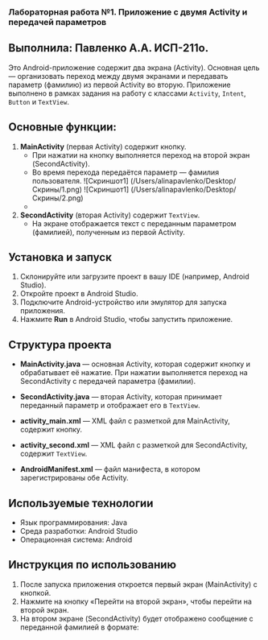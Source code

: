 ### Лабораторная работа №1. Приложение с двумя Activity и передачей параметров
## Выполнила: Павленко А.А. ИСП-211о.

Это Android-приложение содержит два экрана (Activity). Основная цель — организовать переход между двумя экранами и передавать параметр (фамилию) из первой Activity во вторую. Приложение выполнено в рамках задания на работу с классами `Activity`, `Intent`, `Button` и `TextView`.

## Основные функции:
1. **MainActivity** (первая Activity) содержит кнопку.
    - При нажатии на кнопку выполняется переход на второй экран (SecondActivity).
    - Во время перехода передаётся параметр — фамилия пользователя.
![Скриншот1] (/Users/alinapavlenko/Desktop/Скрины/1.png)
![Скриншот1] (/Users/alinapavlenko/Desktop/Скрины/2.png)
    - 
2. **SecondActivity** (вторая Activity) содержит `TextView`.
    - На экране отображается текст с переданным параметром (фамилией), полученным из первой Activity.

## Установка и запуск

1. Склонируйте или загрузите проект в вашу IDE (например, Android Studio).
2. Откройте проект в Android Studio.
3. Подключите Android-устройство или эмулятор для запуска приложения.
4. Нажмите **Run** в Android Studio, чтобы запустить приложение.

## Структура проекта

- **MainActivity.java** — основная Activity, которая содержит кнопку и обрабатывает её нажатие. При нажатии выполняется переход на SecondActivity с передачей параметра (фамилии).

- **SecondActivity.java** — вторая Activity, которая принимает переданный параметр и отображает его в `TextView`.

- **activity_main.xml** — XML файл с разметкой для MainActivity, содержит кнопку.

- **activity_second.xml** — XML файл с разметкой для SecondActivity, содержит `TextView`.

- **AndroidManifest.xml** — файл манифеста, в котором зарегистрированы обе Activity.

## Используемые технологии

- Язык программирования: Java
- Среда разработки: Android Studio
- Операционная система: Android

## Инструкция по использованию

1. После запуска приложения откроется первый экран (MainActivity) с кнопкой.
2. Нажмите на кнопку «Перейти на второй экран», чтобы перейти на второй экран.
3. На втором экране (SecondActivity) будет отображено сообщение с переданной фамилией в формате: 
